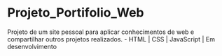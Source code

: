# Projeto_Portifolio_Web
Projeto de um site pessoal para aplicar conhecimentos de web e compartilhar outros projetos realizados.  - HTML | CSS | JavaScript | Em desenvolvimento

